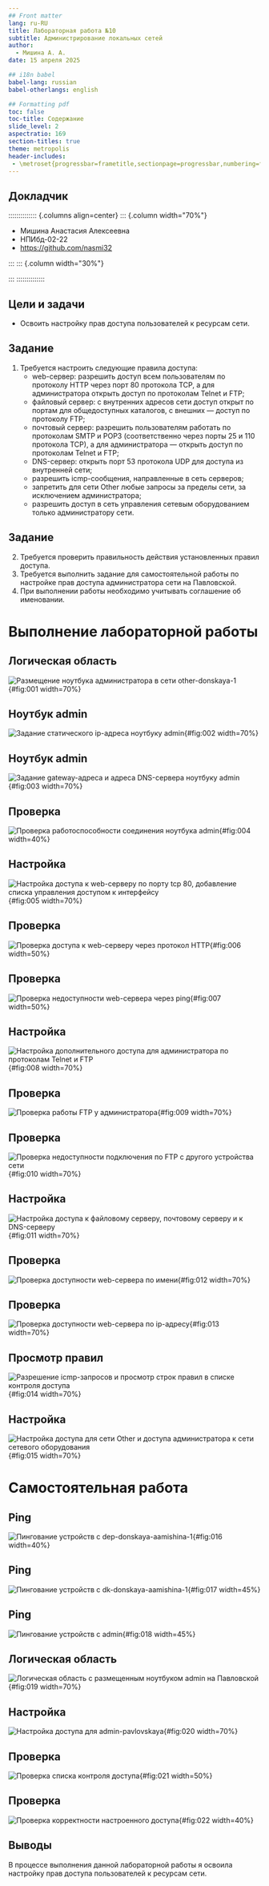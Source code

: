 ```yaml
---
## Front matter
lang: ru-RU
title: Лабораторная работа №10
subtitle: Администрирование локальных сетей
author:
  - Мишина А. А.
date: 15 апреля 2025

## i18n babel
babel-lang: russian
babel-otherlangs: english

## Formatting pdf
toc: false
toc-title: Содержание
slide_level: 2
aspectratio: 169
section-titles: true
theme: metropolis
header-includes:
 - \metroset{progressbar=frametitle,sectionpage=progressbar,numbering=fraction}
---
```


## Докладчик

:::::::::::::: {.columns align=center}
::: {.column width="70%"}

  * Мишина Анастасия Алексеевна
  * НПИбд-02-22
  * <https://github.com/nasmi32>

:::
::: {.column width="30%"}


:::
::::::::::::::

## Цели и задачи

- Освоить настройку прав доступа пользователей к ресурсам сети.

## Задание

1. Требуется настроить следующие правила доступа:
   - web-сервер: разрешить доступ всем пользователям по протоколу HTTP через порт 80 протокола TCP, а для администратора открыть доступ по протоколам Telnet и FTP;
   - файловый сервер: с внутренних адресов сети доступ открыт по портам для общедоступных каталогов, с внешних — доступ по протоколу FTP;
   - почтовый сервер: разрешить пользователям работать по протоколам SMTP и POP3 (соответственно через порты 25 и 110 протокола TCP), а для администратора — открыть доступ по протоколам Telnet и FTP;
   - DNS-сервер: открыть порт 53 протокола UDP для доступа из внутренней сети;
   - разрешить icmp-сообщения, направленные в сеть серверов;
   - запретить для сети Other любые запросы за пределы сети, за исключением администратора;
   - разрешить доступ в сеть управления сетевым оборудованием только администратору сети.

## Задание
   
2. Требуется проверить правильность действия установленных правил доступа.
3. Требуется выполнить задание для самостоятельной работы по настройке прав доступа администратора сети на Павловской.
4. При выполнении работы необходимо учитывать соглашение об именовании.

# Выполнение лабораторной работы

## Логическая область

![Размещение ноутбука администратора в сети other-donskaya-1](image/1.png){#fig:001 width=70%}

## Ноутбук admin

![Задание статического ip-адреса ноутбуку admin](image/2.png){#fig:002 width=70%}

## Ноутбук admin

![Задание gateway-адреса и адреса DNS-сервера ноутбуку admin](image/3.png){#fig:003 width=70%}

## Проверка

![Проверка работоспособности соединения ноутбука admin](image/4.png){#fig:004 width=40%}

## Настройка

![Настройка доступа к web-серверу по порту tcp 80, добавление списка управления доступом к интерфейсу](image/5.png){#fig:005 width=70%}

## Проверка

![Проверка доступа к web-серверу через протокол HTTP](image/6.png){#fig:006 width=50%}

## Проверка

![Проверка недоступности web-сервера через ping](image/7.png){#fig:007 width=50%}

## Настройка

![Настройка дополнительного доступа для администратора по протоколам Telnet и FTP](image/8.png){#fig:008 width=70%}

## Проверка

![Проверка работы FTP у администратора](image/9.png){#fig:009 width=70%}

## Проверка

![Проверка недоступности подключения по FTP с другого устройства сети](image/10.png){#fig:010 width=70%}

## Настройка

![Настройка доступа к файловому серверу, почтовому серверу и к DNS-серверу](image/11.png){#fig:011 width=70%}

## Проверка

![Проверка доступности web-сервера по имени](image/12.png){#fig:012 width=70%}

## Проверка

![Проверка доступности web-сервера по ip-адресу](image/13.png){#fig:013 width=70%}

## Просмотр правил

![Разрешение icmp-запросов и просмотр строк правил в списке контроля доступа](image/14.png){#fig:014 width=70%}

## Настройка

![Настройка доступа для сети Other и доступа администратора к сети сетевого оборудования](image/15.png){#fig:015 width=70%}

# Самостоятельная работа

## Ping

![Пингование устройств с dep-donskaya-aamishina-1](image/16.png){#fig:016 width=40%}

## Ping

![Пингование устройств с dk-donskaya-aamishina-1](image/17.png){#fig:017 width=45%}

## Ping

![Пингование устройств с admin](image/18.png){#fig:018 width=45%}

## Логическая область

![Логическая область с размещенным ноутбуком admin на Павловской](image/19.png){#fig:019 width=70%}

## Настройка

![Настройка доступа для admin-pavlovskaya](image/20.png){#fig:020 width=70%}

## Проверка

![Проверка списка контроля доступа](image/21.png){#fig:021 width=50%}
 
## Проверка

![Проверка корректности настроенного доступа](image/22.png){#fig:022 width=40%}

## Выводы

В процессе выполнения данной лабораторной работы я освоила настройку прав доступа пользователей к ресурсам сети.